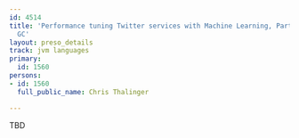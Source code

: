 ```yaml
---
id: 4514
title: 'Performance tuning Twitter services with Machine Learning, Part 2: JIT and
  GC'
layout: preso_details
track: jvm languages
primary:
  id: 1560
persons:
- id: 1560
  full_public_name: Chris Thalinger

---
```

TBD